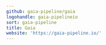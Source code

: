 ```yaml
---
github: gaia-pipeline/gaia
logohandle: gaia-pipelineio
sort: gaia-pipeline
title: Gaia
website: 'https://gaia-pipeline.io/'
---
```

